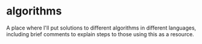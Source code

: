 # algorithms
A place where I'll put solutions to different algorithms in different languages, including brief comments to explain steps to those using this as a resource.
